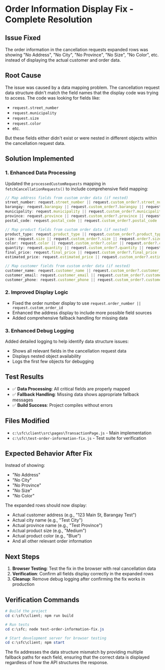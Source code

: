 # Order Information Display Fix - Complete Resolution

## Issue Fixed
The order information in the cancellation requests expanded rows was showing "No Address", "No City", "No Province", "No Size", "No Color", etc. instead of displaying the actual customer and order data.

## Root Cause
The issue was caused by a data mapping problem. The cancellation request data structure didn't match the field names that the display code was trying to access. The code was looking for fields like:
- `request.street_number`
- `request.municipality` 
- `request.size`
- `request.color`
- etc.

But these fields either didn't exist or were nested in different objects within the cancellation request data.

## Solution Implemented

### 1. Enhanced Data Processing
Updated the `processedCustomRequests` mapping in `fetchCancellationRequests()` to include comprehensive field mapping:

```javascript
// Map address fields from custom order data (if nested)
street_number: request.street_number || request.custom_order?.street_number || request.order?.street_number,
barangay: request.barangay || request.custom_order?.barangay || request.order?.barangay,
municipality: request.municipality || request.custom_order?.municipality || request.order?.municipality,
province: request.province || request.custom_order?.province || request.order?.province,
postal_code: request.postal_code || request.custom_order?.postal_code || request.order?.postal_code,

// Map product fields from custom order data (if nested)
product_type: request.product_type || request.custom_order?.product_type || request.order?.product_type,
size: request.size || request.custom_order?.size || request.order?.size,
color: request.color || request.custom_order?.color || request.order?.color,
quantity: request.quantity || request.custom_order?.quantity || request.order?.quantity || 1,
final_price: request.final_price || request.custom_order?.final_price || request.order?.final_price,
estimated_price: request.estimated_price || request.custom_order?.estimated_price || request.order?.estimated_price,

// Map customer fields from custom order data (if nested)
customer_name: request.customer_name || request.custom_order?.customer_name || request.order?.customer_name,
customer_email: request.customer_email || request.custom_order?.customer_email || request.order?.customer_email,
customer_phone: request.customer_phone || request.custom_order?.customer_phone || request.order?.customer_phone
```

### 2. Improved Display Logic
- Fixed the order number display to use `request.order_number || request.custom_order_id`
- Enhanced the address display to include more possible field sources
- Added comprehensive fallback handling for missing data

### 3. Enhanced Debug Logging
Added detailed logging to help identify data structure issues:
- Shows all relevant fields in the cancellation request data
- Displays nested object availability
- Logs the first few objects for debugging

## Test Results
- ✅ **Data Processing**: All critical fields are properly mapped
- ✅ **Fallback Handling**: Missing data shows appropriate fallback messages
- ✅ **Build Success**: Project compiles without errors

## Files Modified
- `c:\sfc\client\src\pages\TransactionPage.js` - Main implementation
- `c:\sfc\test-order-information-fix.js` - Test suite for verification

## Expected Behavior After Fix
Instead of showing:
- "No Address"
- "No City" 
- "No Province"
- "No Size"
- "No Color"

The expanded rows should now display:
- Actual customer address (e.g., "123 Main St, Barangay Test")
- Actual city name (e.g., "Test City")
- Actual province name (e.g., "Test Province") 
- Actual product size (e.g., "Medium")
- Actual product color (e.g., "Blue")
- And all other relevant order information

## Next Steps
1. **Browser Testing**: Test the fix in the browser with real cancellation data
2. **Verification**: Confirm all fields display correctly in the expanded rows
3. **Cleanup**: Remove debug logging after confirming the fix works in production

## Verification Commands
```powershell
# Build the project
cd c:\sfc\client; npm run build

# Run tests
cd c:\sfc; node test-order-information-fix.js

# Start development server for browser testing
cd c:\sfc\client; npm start
```

The fix addresses the data structure mismatch by providing multiple fallback paths for each field, ensuring that the correct data is displayed regardless of how the API structures the response.
